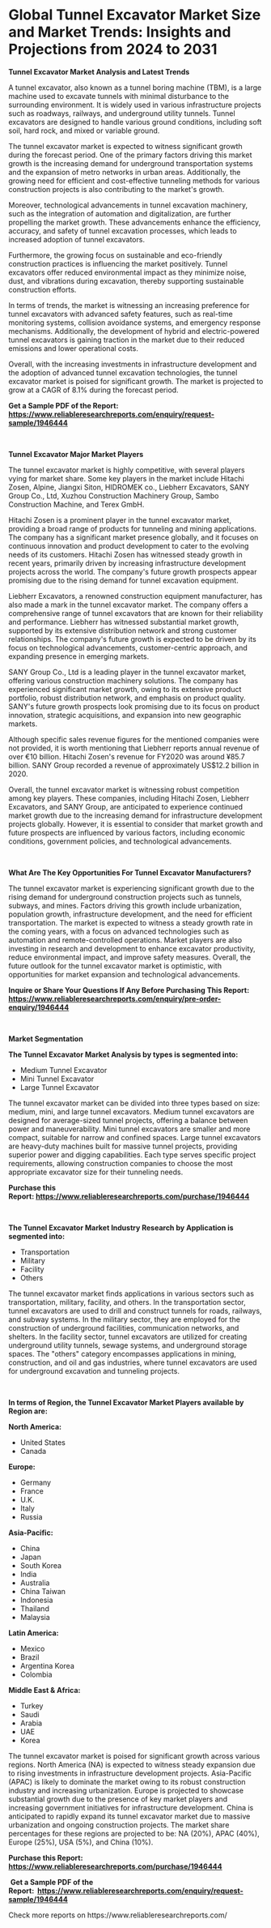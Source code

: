 <p><h1>Global Tunnel Excavator Market Size and Market Trends: Insights and Projections from 2024 to 2031</h1></p><p><strong>Tunnel Excavator Market Analysis and Latest Trends</strong></p>
<p><p>A tunnel excavator, also known as a tunnel boring machine (TBM), is a large machine used to excavate tunnels with minimal disturbance to the surrounding environment. It is widely used in various infrastructure projects such as roadways, railways, and underground utility tunnels. Tunnel excavators are designed to handle various ground conditions, including soft soil, hard rock, and mixed or variable ground.</p><p>The tunnel excavator market is expected to witness significant growth during the forecast period. One of the primary factors driving this market growth is the increasing demand for underground transportation systems and the expansion of metro networks in urban areas. Additionally, the growing need for efficient and cost-effective tunneling methods for various construction projects is also contributing to the market's growth.</p><p>Moreover, technological advancements in tunnel excavation machinery, such as the integration of automation and digitalization, are further propelling the market growth. These advancements enhance the efficiency, accuracy, and safety of tunnel excavation processes, which leads to increased adoption of tunnel excavators.</p><p>Furthermore, the growing focus on sustainable and eco-friendly construction practices is influencing the market positively. Tunnel excavators offer reduced environmental impact as they minimize noise, dust, and vibrations during excavation, thereby supporting sustainable construction efforts.</p><p>In terms of trends, the market is witnessing an increasing preference for tunnel excavators with advanced safety features, such as real-time monitoring systems, collision avoidance systems, and emergency response mechanisms. Additionally, the development of hybrid and electric-powered tunnel excavators is gaining traction in the market due to their reduced emissions and lower operational costs.</p><p>Overall, with the increasing investments in infrastructure development and the adoption of advanced tunnel excavation technologies, the tunnel excavator market is poised for significant growth. The market is projected to grow at a CAGR of 8.1% during the forecast period.</p></p>
<p><strong>Get a Sample PDF of the Report:&nbsp; <a href="https://www.reliableresearchreports.com/enquiry/request-sample/1946444">https://www.reliableresearchreports.com/enquiry/request-sample/1946444</a></strong></p>
<p>&nbsp;</p>
<p><strong>Tunnel Excavator Major Market Players</strong></p>
<p><p>The tunnel excavator market is highly competitive, with several players vying for market share. Some key players in the market include Hitachi Zosen, Alpine, Jiangxi Siton, HIDROMEK co., Liebherr Excavators, SANY Group Co., Ltd, Xuzhou Construction Machinery Group, Sambo Construction Machine, and Terex GmbH.</p><p>Hitachi Zosen is a prominent player in the tunnel excavator market, providing a broad range of products for tunneling and mining applications. The company has a significant market presence globally, and it focuses on continuous innovation and product development to cater to the evolving needs of its customers. Hitachi Zosen has witnessed steady growth in recent years, primarily driven by increasing infrastructure development projects across the world. The company's future growth prospects appear promising due to the rising demand for tunnel excavation equipment.</p><p>Liebherr Excavators, a renowned construction equipment manufacturer, has also made a mark in the tunnel excavator market. The company offers a comprehensive range of tunnel excavators that are known for their reliability and performance. Liebherr has witnessed substantial market growth, supported by its extensive distribution network and strong customer relationships. The company's future growth is expected to be driven by its focus on technological advancements, customer-centric approach, and expanding presence in emerging markets.</p><p>SANY Group Co., Ltd is a leading player in the tunnel excavator market, offering various construction machinery solutions. The company has experienced significant market growth, owing to its extensive product portfolio, robust distribution network, and emphasis on product quality. SANY's future growth prospects look promising due to its focus on product innovation, strategic acquisitions, and expansion into new geographic markets.</p><p>Although specific sales revenue figures for the mentioned companies were not provided, it is worth mentioning that Liebherr reports annual revenue of over €10 billion. Hitachi Zosen's revenue for FY2020 was around ¥85.7 billion. SANY Group recorded a revenue of approximately US$12.2 billion in 2020.</p><p>Overall, the tunnel excavator market is witnessing robust competition among key players. These companies, including Hitachi Zosen, Liebherr Excavators, and SANY Group, are anticipated to experience continued market growth due to the increasing demand for infrastructure development projects globally. However, it is essential to consider that market growth and future prospects are influenced by various factors, including economic conditions, government policies, and technological advancements.</p></p>
<p>&nbsp;</p>
<p><strong>What Are The Key Opportunities For Tunnel Excavator Manufacturers?</strong></p>
<p><p>The tunnel excavator market is experiencing significant growth due to the rising demand for underground construction projects such as tunnels, subways, and mines. Factors driving this growth include urbanization, population growth, infrastructure development, and the need for efficient transportation. The market is expected to witness a steady growth rate in the coming years, with a focus on advanced technologies such as automation and remote-controlled operations. Market players are also investing in research and development to enhance excavator productivity, reduce environmental impact, and improve safety measures. Overall, the future outlook for the tunnel excavator market is optimistic, with opportunities for market expansion and technological advancements.</p></p>
<p><strong>Inquire or Share Your Questions If Any Before Purchasing This Report: <a href="https://www.reliableresearchreports.com/enquiry/pre-order-enquiry/1946444">https://www.reliableresearchreports.com/enquiry/pre-order-enquiry/1946444</a></strong></p>
<p>&nbsp;</p>
<p><strong>Market Segmentation</strong></p>
<p><strong>The Tunnel Excavator Market Analysis by types is segmented into:</strong></p>
<p><ul><li>Medium Tunnel Excavator</li><li>Mini Tunnel Excavator</li><li>Large Tunnel Excavator</li></ul></p>
<p><p>The tunnel excavator market can be divided into three types based on size: medium, mini, and large tunnel excavators. Medium tunnel excavators are designed for average-sized tunnel projects, offering a balance between power and maneuverability. Mini tunnel excavators are smaller and more compact, suitable for narrow and confined spaces. Large tunnel excavators are heavy-duty machines built for massive tunnel projects, providing superior power and digging capabilities. Each type serves specific project requirements, allowing construction companies to choose the most appropriate excavator size for their tunneling needs.</p></p>
<p><strong>Purchase this Report:&nbsp;<a href="https://www.reliableresearchreports.com/purchase/1946444">https://www.reliableresearchreports.com/purchase/1946444</a></strong></p>
<p>&nbsp;</p>
<p><strong>The Tunnel Excavator Market Industry Research by Application is segmented into:</strong></p>
<p><ul><li>Transportation</li><li>Military</li><li>Facility</li><li>Others</li></ul></p>
<p><p>The tunnel excavator market finds applications in various sectors such as transportation, military, facility, and others. In the transportation sector, tunnel excavators are used to drill and construct tunnels for roads, railways, and subway systems. In the military sector, they are employed for the construction of underground facilities, communication networks, and shelters. In the facility sector, tunnel excavators are utilized for creating underground utility tunnels, sewage systems, and underground storage spaces. The "others" category encompasses applications in mining, construction, and oil and gas industries, where tunnel excavators are used for underground excavation and tunneling projects.</p></p>
<p>&nbsp;</p>
<p><strong>In terms of Region, the Tunnel Excavator Market Players available by Region are:</strong></p>
<p>
    <p> <strong> North America: </strong>
        <ul>
            <li>United States</li>
            <li>Canada</li>
        </ul>
        </p> 
    <p> <strong> Europe: </strong>
        <ul>
            <li>Germany</li>
            <li>France</li>
            <li>U.K.</li>
            <li>Italy</li>
            <li>Russia</li>
        </ul>
        </p> 
    <p> <strong> Asia-Pacific: </strong>
        <ul>
            <li>China</li>
            <li>Japan</li>
            <li>South Korea</li>
            <li>India</li>
            <li>Australia</li>
            <li>China Taiwan</li>
            <li>Indonesia</li>
            <li>Thailand</li>
            <li>Malaysia</li>
        </ul>
        </p> 
    <p> <strong> Latin America: </strong>
        <ul>
            <li>Mexico</li>
            <li>Brazil</li>
            <li>Argentina Korea</li>
            <li>Colombia</li>
        </ul>
        </p> 
    <p> <strong> Middle East & Africa: </strong>
        <ul>
            <li>Turkey</li>
            <li>Saudi</li>
            <li>Arabia</li>
            <li>UAE</li>
            <li>Korea</li>
        </ul>
    </p>
    </p>
<p><p>The tunnel excavator market is poised for significant growth across various regions. North America (NA) is expected to witness steady expansion due to rising investments in infrastructure development projects. Asia-Pacific (APAC) is likely to dominate the market owing to its robust construction industry and increasing urbanization. Europe is projected to showcase substantial growth due to the presence of key market players and increasing government initiatives for infrastructure development. China is anticipated to rapidly expand its tunnel excavator market due to massive urbanization and ongoing construction projects. The market share percentages for these regions are projected to be: NA (20%), APAC (40%), Europe (25%), USA (5%), and China (10%).</p></p>
<p><strong>Purchase this Report: <a href="https://www.reliableresearchreports.com/purchase/1946444">https://www.reliableresearchreports.com/purchase/1946444</a></strong></p>
<p>&nbsp;<strong>Get a Sample PDF of the Report:&nbsp;&nbsp;<a href="https://www.reliableresearchreports.com/enquiry/request-sample/1946444">https://www.reliableresearchreports.com/enquiry/request-sample/1946444</a></strong></p>
<p><strong></strong></p>
<p>Check more reports on https://www.reliableresearchreports.com/</p>